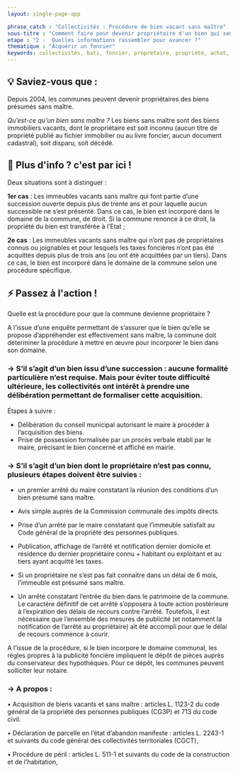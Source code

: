 ```yaml
---
layout: single-page-app

phrase_catch : "Collectivités : Procédure de bien vacant sans maître"
sous-titre : "Comment faire pour devenir propriétaire d'un bien qui semble abandonné"
etape : "2 -  Quelles informations rassembler pour avancer ?"
thematique : "Acquérir un foncier"
keywords: collectivités, bati, foncier, proprétaire, propriété, achat, bien sans maître, succession
---
```


## 💡 Saviez-vous que :

Depuis 2004, les communes peuvent devenir propriétaires des biens présumés sans maître.

*Qu’est-ce qu’un bien sans maître ?*
Les biens sans maître sont des biens immobiliers vacants, dont le propriétaire est soit inconnu (aucun titre de propriété publié au fichier immobilier ou au livre foncier, aucun document cadastral), soit disparu, soit décédé.


## 🚀 Plus d'info ? c'est par ici !

Deux situations sont à distinguer :

**1er cas** : Les immeubles vacants sans maître qui font partie d’une succession ouverte depuis plus de trente ans et pour laquelle aucun successible ne s’est présenté. Dans ce cas, le bien est incorporé dans le domaine de la commune, de droit. Si la commune renonce à ce droit, la propriété du bien est transférée à l’Etat ;

**2e cas** : Les immeubles vacants sans maître qui n’ont pas de propriétaires connus ou joignables et pour lesquels les taxes foncières n’ont pas été acquittés depuis plus de trois ans (ou ont été acquittées par un tiers). Dans ce cas, le bien est incorporé dans le domaine de la commune selon une procédure spécifique.


## ⚡ Passez à l'action !

Quelle est la procédure pour que la commune devienne propriétaire ?

A l’issue d’une enquête permettant de s’assurer que le bien qu’elle se propose d’appréhender est effectivement sans maître, la commune doit déterminer la procédure à mettre en œuvre pour incorporer le bien dans son domaine.

### → S’il s’agit d’un bien issu d’une succession : aucune formalité particulière n’est requise. Mais pour éviter toute difficulté ultérieure, les collectivités ont intérêt à prendre une délibération permettant de formaliser cette acquisition.

Étapes à suivre : 
-	Délibération du conseil municipal autorisant le maire à procéder à l’acquisition des biens. 
-	Prise de possession formalisée par un procès verbale établi par le maire, précisant le bien concerné et affiché en mairie.


### → S’il s’agit d’un bien dont le propriétaire n’est pas connu, plusieurs étapes doivent être suivies :

- un premier arrêté du maire constatant la réunion des conditions d’un bien présumé sans maître.

- Avis simple auprès de la Commission communale des impôts directs.

-  Prise d’un arrêté par le maire constatant que l’immeuble satisfait au Code général de la propriété des personnes publiques.
 
- Publication, affichage de l’arrêté et notification dernier domicile et résidence du dernier propriétaire connu + habitant ou exploitant et au tiers ayant acquitté les taxes.

- Si un propriétaire ne s’est pas fait connaitre dans un délai de 6 mois, l’immeuble est présumé sans maître.

- Un arrêté constatant l’entrée du bien dans le patrimoine de la commune. Le caractère définitif de cet arrêté s’opposera à toute action postérieure à l’expiration des délais de recours contre l’arrêté. Toutefois, il est nécessaire que l’ensemble des mesures de publicité (et notamment la notification de l’arrêté au propriétaire) ait été accompli pour que le délai de recours commence à courir.

A l’issue de la procédure, si le bien incorpore le domaine communal, les règles propres à la publicité foncière impliquent le dépôt de pièces auprès du conservateur des hypothèques.
Pour ce dépôt, les communes peuvent solliciter leur notaire.


### → A propos :

•	Acquisition de biens vacants et sans maître : articles L. 1123-2 du code général de la propriété des personnes publiques (CG3P) et 713 du code civil.

•	Déclaration de parcelle en l’état d’abandon manifeste : articles L. 2243-1 et suivants du code général des collectivités territoriales (CGCT),

•	Procédure de péril : articles L. 511-1 et suivants du code de la construction et de l’habitation,

